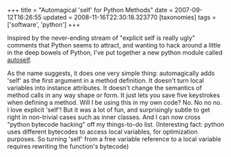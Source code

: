 +++
title = "Automagical 'self' for Python Methods"
date = 2007-09-12T16:26:55
updated = 2008-11-16T22:30:18.323770
[taxonomies]
tags = ['software', 'python']
+++

Inspired by the never-ending stream of "explicit self is really ugly" comments that Python seems to attract, and wanting to hack around a little in the deep bowels of Python, I've put together a new python module called [autoself](http://cheeseshop.python.org/pypi/autoself/).

As the name suggests, it does one very simple thing: automagically adds 'self' as the first argument in a method  definition.  It doesn't turn local variables into instance attributes.  It doesn't change the semantics of method calls in any way shape or form.  It just lets you save five keystrokes when defining a method.
Will I be using this in my own code?  No. No no no. I love explicit 'self'!  But it was a lot of fun, and surprisingly subtle to get right in non-trivial cases such as inner classes.  And I can now cross "python bytecode hacking" off my things-to-do list. (Interesting fact: python uses different bytecodes to access local variables, for optimization purposes.  So turning 'self' from a free variable reference to a local variable requires rewriting the function's bytecode)<!-- more -->